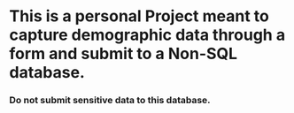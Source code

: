 # This is a personal Project meant to capture demographic data through a form and submit to a Non-SQL database.
### Do not submit sensitive data to this database.
